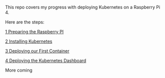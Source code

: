 This repo covers my progress with deploying Kubernetes on a Raspberry Pi 4.

Here are the steps:

[1 Preparing the Raspberry PI](1-Preparing-the-PI.md)

[2 Installing Kubernetes](2-Installing-Kubernetes.md)

[3 Deploying our First Container](3-Deploying-first-container.md)

[4 Deploying the Kubernetes Dashboard](4-Deploying-kubernetes-dashboard.md)

More coming
